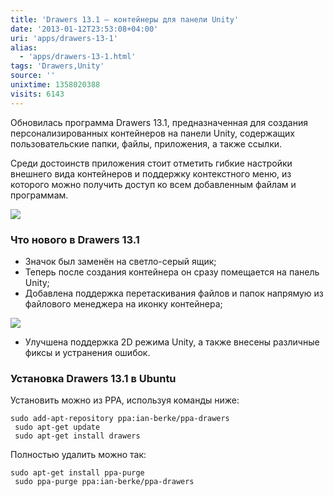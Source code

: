 ```yaml
---
title: 'Drawers 13.1 – контейнеры для панели Unity'
date: '2013-01-12T23:53:08+04:00'
uri: 'apps/drawers-13-1'
alias: 
  - 'apps/drawers-13-1.html'
tags: 'Drawers,Unity'
source: ''
unixtime: 1358020388
visits: 6143
---
```

Обновилась программа Drawers 13.1, предназначенная для создания персонализированных контейнеров на панели Unity, содержащих пользовательские папки, файлы, приложения, а также ссылки.

Среди достоинств приложения стоит отметить гибкие настройки внешнего вида контейнеров и поддержку контекстного меню, из которого можно получить доступ ко всем добавленным файлам и программам.

[![](img/2013/01/12/23-00/drawers-2-8373246539-o.jpg)](img/2013/01/12/23-00/drawers-2-8373246539-o.jpg)

### Что нового в Drawers 13.1

*   Значок был заменён на светло-серый ящик;
*   Теперь после создания контейнера он сразу помещается на панель Unity;
*   Добавлена поддержка перетаскивания файлов и папок напрямую из файлового менеджера на иконку контейнера;

[![](img/2013/01/12/23-00/drawers-1-8374320410-o.jpg)](img/2013/01/12/23-00/drawers-1-8374320410-o.jpg)

*   Улучшена поддержка 2D режима Unity, а также внесены различные фиксы и устранения ошибок.

### Установка Drawers 13.1 в Ubuntu

Установить можно из PPA, используя команды ниже:

```
sudo add-apt-repository ppa:ian-berke/ppa-drawers
 sudo apt-get update
 sudo apt-get install drawers
```

Полностью удалить можно так:

```
sudo apt-get install ppa-purge
 sudo ppa-purge ppa:ian-berke/ppa-drawers
```
